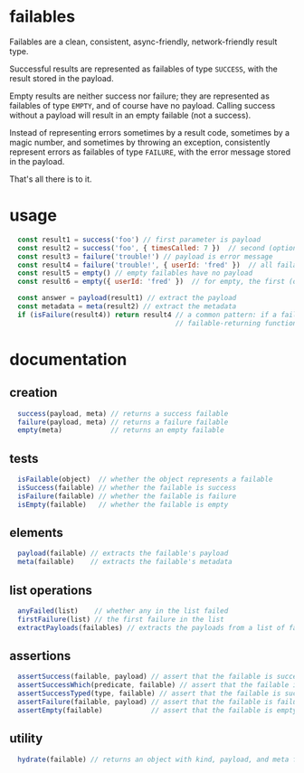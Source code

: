 # failables

Failables are a clean, consistent, async-friendly, network-friendly result type.  

Successful results are represented as failables of type `SUCCESS`, with the result stored in the payload.

Empty results are neither success nor failure; they are represented as failables of type `EMPTY`, and of course have no payload.  Calling success without a payload will result in an empty failable (not a success).

Instead of representing errors sometimes by a result code, sometimes by a magic number, and sometimes by throwing an exception, consistently represent errors as failables of type `FAILURE`, with the error message stored in the payload.

That's all there is to it.

# usage

```js
  const result1 = success('foo') // first parameter is payload
  const result2 = success('foo', { timesCalled: 7 })  // second (optional) parameter is metadata
  const result3 = failure('trouble!') // payload is error message
  const result4 = failure('trouble!', { userId: 'fred' })  // all failables can include metadata
  const result5 = empty() // empty failables have no payload
  const result6 = empty({ userId: 'fred' })  // for empty, the first (optional) parameter is metadata

  const answer = payload(result1) // extract the payload
  const metadata = meta(result2) // extract the metadata
  if (isFailure(result4)) return result4 // a common pattern: if a failure is encountered in a
                                         // failable-returning function, just return the failure directly
```

# documentation
## creation
```js
  success(payload, meta) // returns a success failable
  failure(payload, meta) // returns a failure failable
  empty(meta)            // returns an empty failable
```
## tests
```js
  isFailable(object)  // whether the object represents a failable
  isSuccess(failable) // whether the failable is success
  isFailure(failable) // whether the failable is failure
  isEmpty(failable)   // whether the failable is empty
```
## elements
```js
  payload(failable) // extracts the failable's payload
  meta(failable)    // extracts the failable's metadata
```
## list operations
```js
  anyFailed(list)    // whether any in the list failed
  firstFailure(list) // the first failure in the list
  extractPayloads(failables) // extracts the payloads from a list of failables
```
## assertions
```js
  assertSuccess(failable, payload) // assert that the failable is success
  assertSuccessWhich(predicate, failable) // assert that the failable is success and its payload satisfies the predicate
  assertSuccessTyped(type, failable) // assert that the failable is success and the payload has the named type ('string', 'number', 'object', 'boolean')
  assertFailure(failable, payload) // assert that the failable is failure
  assertEmpty(failable)            // assert that the failable is empty
```
## utility
```js
  hydrate(failable) // returns an object with kind, payload, and meta fields
```
